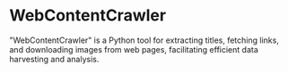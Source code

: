 # WebContentCrawler
"WebContentCrawler" is a Python tool for extracting titles, fetching links, and downloading images from web pages, facilitating efficient data harvesting and analysis.

